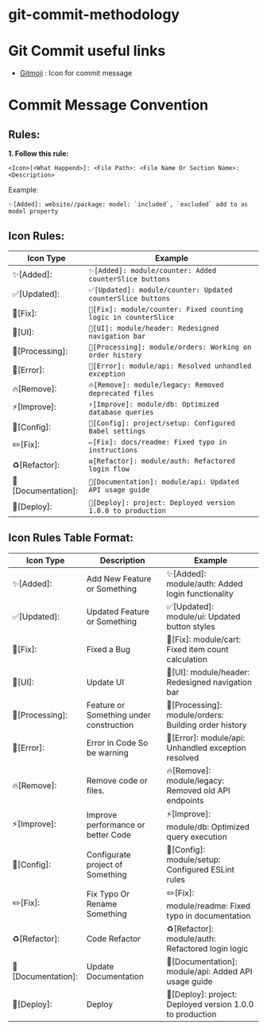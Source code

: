 # git-commit-methodology

# Git Commit useful links

- [Gitmoji](https://gitmoji.dev) : Icon for commit message

# Commit Message Convention

## Rules:

**1. Follow this rule:**

```
<Icon>[<What Happend>]: <File Path>: <File Name Or Section Name>: <Description>
```

Example:

```
✨[Added]: website//package: model: `included`, `excluded` add to as model property
```

## Icon Rules:

| Icon Type          | Example                                                |
| ------------------ | ------------------------------------------------------ |
| ✨[Added]:         | `✨[Added]: module/counter: Added counterSlice buttons` |
| ✅[Updated]:       | `✅[Updated]: module/counter: Updated counterSlice buttons` |
| 🐛[Fix]:           | `🐛[Fix]: module/counter: Fixed counting logic in counterSlice` |
| 💄[UI]:            | `💄[UI]: module/header: Redesigned navigation bar`     |
| 🚧[Processing]:    | `🚧[Processing]: module/orders: Working on order history` |
| 🚨[Error]:         | `🚨[Error]: module/api: Resolved unhandled exception`  |
| 🔥[Remove]:        | `🔥[Remove]: module/legacy: Removed deprecated files`  |
| ⚡️[Improve]:      | `⚡️[Improve]: module/db: Optimized database queries`    |
| 🔧[Config]:        | `🔧[Config]: project/setup: Configured Babel settings` |
| ✏️[Fix]:           | `✏️[Fix]: docs/readme: Fixed typo in instructions`     |
| ♻️[Refactor]:      | `♻️[Refactor]: module/auth: Refactored login flow`     |
| 📝[Documentation]: | `📝[Documentation]: module/api: Updated API usage guide` |
| 🚀[Deploy]:        | `🚀[Deploy]: project: Deployed version 1.0.0 to production` |

## Icon Rules Table Format:

| Icon Type          | Description                                | Example                                                |
| ------------------ | ------------------------------------------ | ------------------------------------------------------ |
| ✨[Added]:         | Add New Feature or Something               | ✨[Added]: module/auth: Added login functionality      |
| ✅[Updated]:       | Updated Feature or Something               | ✅[Updated]: module/ui: Updated button styles          |
| 🐛[Fix]:           | Fixed a Bug                                | 🐛[Fix]: module/cart: Fixed item count calculation     |
| 💄[UI]:            | Update UI                                  | 💄[UI]: module/header: Redesigned navigation bar       |
| 🚧[Processing]:    | Feature or Something under construction    | 🚧[Processing]: module/orders: Building order history  |
| 🚨[Error]:         | Error in Code So be warning                | 🚨[Error]: module/api: Unhandled exception resolved    |
| 🔥[Remove]:        | Remove code or files.                      | 🔥[Remove]: module/legacy: Removed old API endpoints   |
| ⚡️[Improve]:      | Improve performance or better Code         | ⚡️[Improve]: module/db: Optimized query execution      |
| 🔧[Config]:        | Configurate project of Something           | 🔧[Config]: module/setup: Configured ESLint rules      |
| ✏️[Fix]:           | Fix Typo Or Rename Something               | ✏️[Fix]: module/readme: Fixed typo in documentation    |
| ♻️[Refactor]:      | Code Refactor                              | ♻️[Refactor]: module/auth: Refactored login logic      |
| 📝[Documentation]: | Update Documentation                      | 📝[Documentation]: module/api: Added API usage guide  |
| 🚀[Deploy]:        | Deploy                                     | 🚀[Deploy]: project: Deployed version 1.0.0 to production |